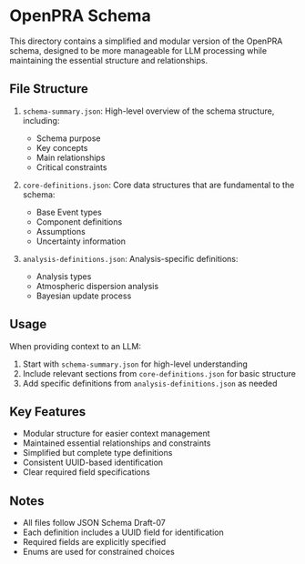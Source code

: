 # OpenPRA Schema

This directory contains a simplified and modular version of the OpenPRA schema, designed to be more manageable for LLM processing while maintaining the essential structure and relationships.

## File Structure

1. `schema-summary.json`: High-level overview of the schema structure, including:
   - Schema purpose
   - Key concepts
   - Main relationships
   - Critical constraints

2. `core-definitions.json`: Core data structures that are fundamental to the schema:
   - Base Event types
   - Component definitions
   - Assumptions
   - Uncertainty information

3. `analysis-definitions.json`: Analysis-specific definitions:
   - Analysis types
   - Atmospheric dispersion analysis
   - Bayesian update process

## Usage

When providing context to an LLM:

1. Start with `schema-summary.json` for high-level understanding
2. Include relevant sections from `core-definitions.json` for basic structure
3. Add specific definitions from `analysis-definitions.json` as needed

## Key Features

- Modular structure for easier context management
- Maintained essential relationships and constraints
- Simplified but complete type definitions
- Consistent UUID-based identification
- Clear required field specifications

## Notes

- All files follow JSON Schema Draft-07
- Each definition includes a UUID field for identification
- Required fields are explicitly specified
- Enums are used for constrained choices 
